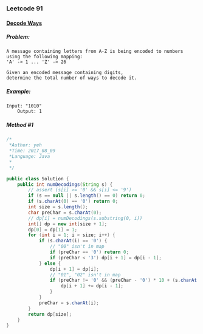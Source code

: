 

### Leetcode 91
#### [Decode Ways](https://leetcode.com/problems/decode-ways)

  

##### ***Problem:***

    A message containing letters from A-Z is being encoded to numbers using the following mapping:
    'A' -> 1 ... 'Z' -> 26
    
    Given an encoded message containing digits,
    determine the total number of ways to decode it.

##### ***Example:***

    Input: "1010"
        Output: 1

##### *Method #1*
``` java
/*
 *Author: yeh
 *Time: 2017_08_09
 *Language: Java
 *
 */

public class Solution {
    public int numDecodings(String s) {
        // assert (s[i] >= '0' && s[i] <= '9')
        if (s == null || s.length() == 0) return 0;
        if (s.charAt(0) == '0') return 0;
        int size = s.length();
        char preChar = s.charAt(0);
        // dp[i] = numDecodings(s.substring(0, i))
        int[] dp = new int[size + 1];
        dp[0] = dp[1] = 1;
        for (int i = 1; i < size; i++) {
            if (s.charAt(i) == '0') {
                // "00" isn't in map
                if (preChar == '0') return 0;
                if (preChar < '3') dp[i + 1] = dp[i - 1];
            } else {
                dp[i + 1] = dp[i];
                // "01", "02" isn't in map
                if (preChar != '0' && (preChar - '0') * 10 + (s.charAt(i) - '0') <= 26) {
                    dp[i + 1] += dp[i - 1];
                }
            }
            preChar = s.charAt(i);
        }
        return dp[size];
    }
}
```


